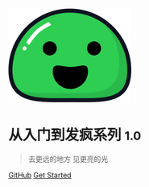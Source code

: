 <!-- _coverpage.md -->

![logo](icon.svg)

# 从入门到发疯系列 <small>1.0</small>

> 去更远的地方 见更亮的光

[GitHub](https://github.com/docsifyjs/docsify/)
[Get Started](#简介)